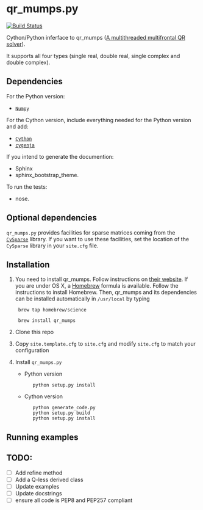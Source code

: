# qr_mumps.py

[![Build Status](https://travis-ci.org/PythonOptimizers/qr_mumps.py.svg?branch=master)](https://travis-ci.org/PythonOptimizers/qr_mumps.py)

Cython/Python inferface to qr_mumps ([A multithreaded multifrontal QR solver](http://buttari.perso.enseeiht.fr/qr_mumps/)).

It supports all four types (single real, double real, single complex and double complex).

## Dependencies

For the Python version:

- [`Numpy`](http://www.numpy.org) 

For the Cython version, include everything needed for the Python version and add:

- [`Cython`](https://github.com/cython/cython.git)
- [`cygenja`](https://github.com/PythonOptimizers/cygenja.git)

If you intend to generate the documention:

- Sphinx
- sphinx_bootstrap_theme.

To run the tests:

- nose.

## Optional dependencies

`qr_mumps.py` provides facilities for sparse matrices coming from the [`CySparse`](https://github.com/PythonOptimizers/cysparse) library.
If you want to use these facilities, set the location of the `CySparse` library in your `site.cfg` file.


## Installation

1. You need to install qr_mumps. Follow instructions on [their website](http://buttari.perso.enseeiht.fr/qr_mumps/).
       If you are under OS X, a [Homebrew](http://brew.sh) formula is available. Follow the instructions to install Homebrew.
       Then, qr_mumps and its dependencies can be installed automatically in `/usr/local` by typing

    	brew tap homebrew/science

    	brew install qr_mumps

2. Clone this repo

3. Copy `site.template.cfg` to `site.cfg` and modify `site.cfg` to match your configuration
    
3. Install `qr_mumps.py`

   - Python version

	        python setup.py install

   - Cython version

            python generate_code.py
    	    python setup.py build
    	    python setup.py install

## Running examples

## TODO:

  - [ ] Add refine method
  - [ ] Add a Q-less derived class
  - [ ] Update examples
  - [ ] Update docstrings
  - [ ] ensure all code is PEP8 and PEP257 compliant
